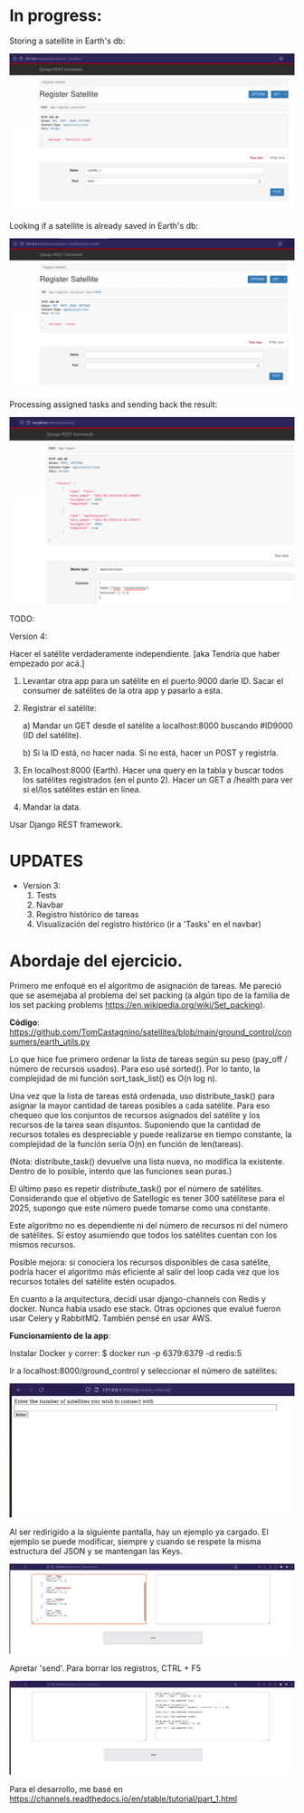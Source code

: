 
# In progress:

Storing a satellite in Earth's db:

![alt text](images/saving_stl.png)

Looking if a satellite is already saved in Earth's db:

![alt text](images/searching_stl.png)

Processing assigned tasks and sending back the result:

![alt text](images/response_from_stl.png)


TODO:

Version 4:

Hacer el satélite verdaderamente independiente. [aka Tendría que haber empezado por acá.]

1. Levantar otra app para un satélite en el puerto 9000 darle ID. Sacar el consumer de satélites de la otra app y pasarlo a esta.
2. Registrar el satélite:

	a) Mandar un GET desde el satélite a localhost:8000 buscando #ID9000 (ID del satélite).

	b) Si la ID está, no hacer nada. Si no está, hacer un POST y registrla.

3. En localhost:8000 (Earth). Hacer una query en la tabla y buscar todos los satélites registrados (en el punto 2). Hacer un GET a /health para ver si el/los satélites están en línea.
4. Mandar la data.

Usar Django REST framework.

# UPDATES

* Version 3: 
    1. Tests
    2. Navbar
    3. Registro histórico de tareas
    4. Visualización del registro histórico (ir a 'Tasks' en el navbar)



# Abordaje del ejercicio.

Primero me enfoqué en el algoritmo de asignación de tareas. Me pareció que se asemejaba al problema del set packing (a algún tipo de la familia de los set packing problems https://en.wikipedia.org/wiki/Set_packing).

**Código**: https://github.com/TomCastagnino/satellites/blob/main/ground_control/consumers/earth_utils.py

Lo que hice fue primero ordenar la lista de tareas según su peso (pay_off / número de  recursos usados). Para eso usé sorted(). Por lo tanto, la complejidad de mi función sort_task_list() es O(n log n).

Una vez que la lista de tareas está ordenada, uso distribute_task() para asignar la mayor cantidad de tareas posibles a cada satélite. Para eso chequeo que los conjuntos de recursos asignados del satélite y los recursos de la tarea sean disjuntos. Suponiendo que la cantidad de recursos totales es despreciable y puede realizarse en tiempo constante, la complejidad de la función sería O(n) en función de len(tareas).

(Nota: distribute_task() devuelve una lista nueva, no modifica la existente. Dentro de lo posible, intento que las funciones sean puras.)

El último paso es repetir distribute_task() por el número de satélites. Considerando que el objetivo de Satellogic es tener 300 satélitese para el 2025, supongo que este número puede tomarse como una constante.

Este algoritmo no es dependiente ni del número de recursos ni del número de satélites. Sí estoy asumiendo que todos los satélites cuentan con los mismos recursos.

Posible mejora: si conociera los recursos disponibles de casa satélite, podría hacer el algoritmo más eficiente al salir del loop cada vez que los recursos totales del satélite estén ocupados.

En cuanto a la arquitectura, decidí usar django-channels con Redis y docker. Nunca había usado ese stack. Otras opciones que evalué fueron usar Celery y RabbitMQ. También pensé en usar AWS.

**Funcionamiento de la app**:

Instalar Docker y correr: $ docker run -p 6379:6379 -d redis:5

Ir a localhost:8000/ground_control y seleccionar el número de satélites:

![alt text](0_satellogic.png)

Al ser redirigido a la siguiente pantalla, hay un ejemplo ya cargado. El ejemplo se puede modificar, siempre y cuando se respete la misma estructura del JSON y se mantengan las Keys.

![alt text](1_satellogic.png)

Apretar 'send'. Para borrar los registros, CTRL + F5

![alt text](2_satellogic.png)

Para el desarrollo, me basé en https://channels.readthedocs.io/en/stable/tutorial/part_1.html